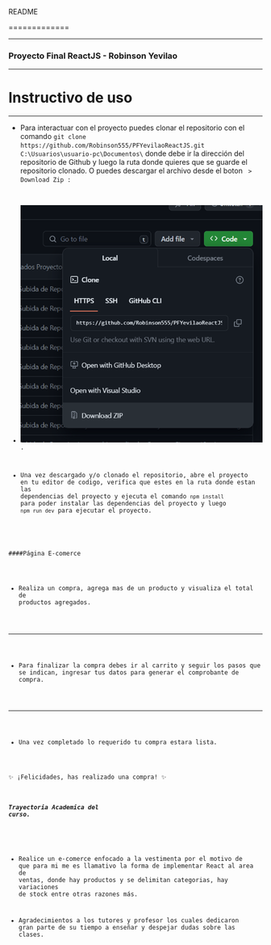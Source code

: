 README

=============

-------------
### Proyecto Final ReactJS - Robinson Yevilao
-------------

# Instructivo de uso

-------------


- Para interactuar con el proyecto puedes clonar el repositorio con el comando `git clone https://github.com/Robinson555/PFYevilaoReactJS.git C:\Usuarios\usuario-pc\Documentos\` donde debe ir la dirección del repositorio de Github y luego la ruta donde quieres que se guarde el repositorio clonado. O puedes descargar el archivo desde el boton <CODE> > Download Zip :
  
- ![Imagen del Logo](https://github.com/Robinson555/PFYevilaoReactJS/blob/main/public/Capturas/downloadzip.png).


- Una vez descargado y/o clonado el repositorio, abre el proyecto en tu editor de codigo, verifica que estes en la ruta donde estan las
dependencias del proyecto y ejecuta el comando `npm install`  para poder instalar las dependencias del proyecto y
luego `npm run dev` para ejecutar el proyecto.



####Página E-comerce

  - Realiza un compra, agrega mas de un producto y visualiza el total de productos agregados.
---
  - Para finalizar la compra debes ir al carrito y seguir los pasos que se indican, ingresar tus datos para generar el comprobante de compra.
---
  - Una vez completado lo requerido tu compra estara lista.

 ✨ ¡Felicidades, has realizado una compra! ✨



##### Trayectoria Academica del curso.

- Realice un e-comerce enfocado a la vestimenta por el motivo de que para mi me es llamativo la forma de implementar React al area de ventas, donde hay productos y se delimitan categorias, hay variaciones de stock entre otras razones más.

- Agradecimientos a los tutores y profesor los cuales dedicaron gran parte de su tiempo a enseñar y despejar dudas sobre las clases.
